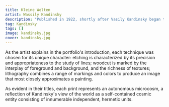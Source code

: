 ```yaml
---
title: Kleine Welten
artist: Wassily Kandinsky
description: "Published in 1922, shortly after Vasily Kandinsky began teaching at the Bauhaus."
tag: Kandinsky
tags: []
image: kandinsky.jpg
cover: kandinsky.jpg
---
```


As the artist explains in the portfolio's introduction, each technique was chosen for its unique character: etching is characterized by its precision and appropriateness to the study of lines; woodcut is marked by the interplay of foreground and background, and the richness of textures; lithography combines a range of markings and colors to produce an image that most closely approximates a painting. 

As evident in their titles, each print represents an autonomous microcosm, a reflection of Kandinsky's view of the world as a self-contained cosmic entity consisting of innumerable independent, hermetic units.